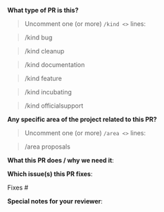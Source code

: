 <!--  Thanks for sending a pull request!  Here are some tips for you:

1. If this is your first time, please read our contributor guidelines in the [CONTRIBUTING.md](https://github.com/falcosecurity/.github/blob/master/CONTRIBUTING.md) file.
2. Please label this pull request according to what type of issue you are addressing.
3. If the PR is unfinished while opening it specify a wip in the title before the actual title, for example, "wip: my awesome feature"
-->

**What type of PR is this?**

> Uncomment one (or more) `/kind <>` lines:

> /kind bug

> /kind cleanup

> /kind documentation

> /kind feature

> /kind incubating

> /kind officialsupport


<!--
Please remove the leading whitespace before the `/kind <>` you uncommented.
-->

**Any specific area of the project related to this PR?**

> Uncomment one (or more) `/area <>` lines:

> /area proposals

<!--
Please remove the leading whitespace before the `/area <>` you uncommented.
-->

**What this PR does / why we need it**:

**Which issue(s) this PR fixes**:

<!--
Automatically closes linked issue when PR is merged.
Usage: `Fixes #<issue number>`, or `Fixes (paste link of issue)`.
-->

Fixes #

**Special notes for your reviewer**: